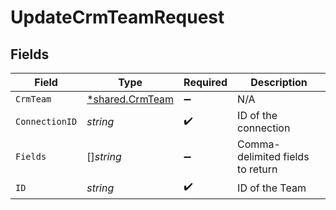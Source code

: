 # UpdateCrmTeamRequest


## Fields

| Field                                             | Type                                              | Required                                          | Description                                       |
| ------------------------------------------------- | ------------------------------------------------- | ------------------------------------------------- | ------------------------------------------------- |
| `CrmTeam`                                         | [*shared.CrmTeam](../../models/shared/crmteam.md) | :heavy_minus_sign:                                | N/A                                               |
| `ConnectionID`                                    | *string*                                          | :heavy_check_mark:                                | ID of the connection                              |
| `Fields`                                          | []*string*                                        | :heavy_minus_sign:                                | Comma-delimited fields to return                  |
| `ID`                                              | *string*                                          | :heavy_check_mark:                                | ID of the Team                                    |